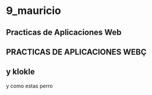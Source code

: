 # 9_mauricio
## Practicas de Aplicaciones Web

## PRACTICAS DE APLICACIONES WEBÇ

## y klokle

 y como estas perro